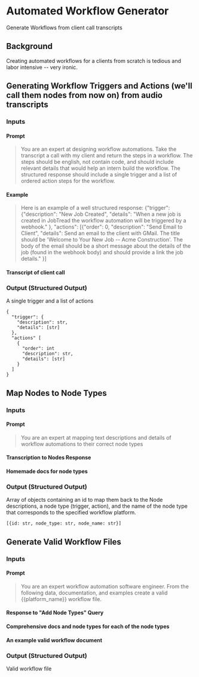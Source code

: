 # Automated Workflow Generator
Generate Workflows from client call transcripts

## Background
Creating automated workflows for a clients from scratch is tedious and labor intensive -- very ironic.

## Generating Workflow Triggers and Actions (we'll call them nodes from now on) from audio transcripts
### Inputs
#### Prompt
> You are an expert at designing workflow automations. Take the transcript a call with my client and return the steps in a workflow. The steps should be english, not contain code, and should include relevant details that would help an intern build the workflow. The structured response should include a single trigger and a list of ordered action steps for the workflow.

#### Example
> Here is an example of a well structured response: 
{"trigger": {"description": "New Job Created", "details": "When a new job is created in JobTread the workflow automation will be triggered by a webhook." 
}, "actions": [{"order": 0, "description": "Send Email to Client", "details": Send an email to the client with GMail. The title should be 'Welcome to Your New Job -- Acme Construction'. The body of the email should be a short message about the details of the job (found in the webhook body) and should provide a link the job details." }]

#### Transcript of client call

### Output (Structured Output)
A single trigger and a list of actions
```
{
  "trigger": {
    "description": str,
    "details": [str]
  },
  "actions" [
    {
      "order": int
      "description": str,
      "details": [str]
    }
  ]
}
```

## Map Nodes to Node Types
### Inputs
#### Prompt
> You are an expert at mapping text descriptions and details of workflow automations to their correct node types

#### Transcription to Nodes Response
#### Homemade docs for node types

### Output (Structured Output)
Array of objects containing an id to map them back to the Node descriptions, a node type (trigger, action), and the name of the node type that corresponds to the specified workflow platform.
```
[{id: str, node_type: str, node_name: str}]
```

## Generate Valid Workflow Files
### Inputs
#### Prompt
> You are an expert workflow automation software engineer. From the following data, documentation, and examples create a valid {{platform_name}} workflow file. 

#### Response to "Add Node Types" Query
#### Comprehensive docs and node types for each of the node types
#### An example valid workflow document

### Output (Structured Output)
Valid workflow file